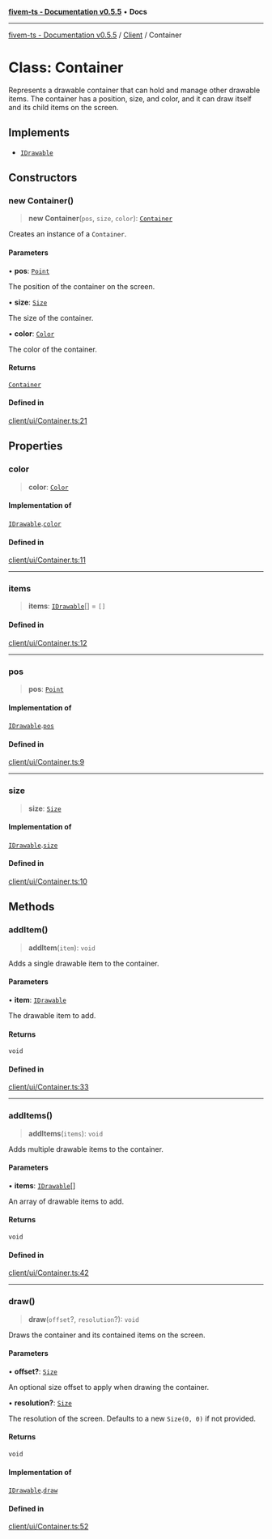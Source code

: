 [**fivem-ts - Documentation v0.5.5**](../../../README.md) • **Docs**

***

[fivem-ts - Documentation v0.5.5](../../../README.md) / [Client](../README.md) / Container

# Class: Container

Represents a drawable container that can hold and manage other drawable items.
The container has a position, size, and color, and it can draw itself and its child items on the screen.

## Implements

- [`IDrawable`](../interfaces/IDrawable.md)

## Constructors

### new Container()

> **new Container**(`pos`, `size`, `color`): [`Container`](Container.md)

Creates an instance of a `Container`.

#### Parameters

• **pos**: [`Point`](Point.md)

The position of the container on the screen.

• **size**: [`Size`](Size.md)

The size of the container.

• **color**: [`Color`](Color.md)

The color of the container.

#### Returns

[`Container`](Container.md)

#### Defined in

[client/ui/Container.ts:21](https://github.com/Purpose-Dev/fivem-ts/blob/main/src/client/ui/Container.ts#L21)

## Properties

### color

> **color**: [`Color`](Color.md)

#### Implementation of

[`IDrawable`](../interfaces/IDrawable.md).[`color`](../interfaces/IDrawable.md#color)

#### Defined in

[client/ui/Container.ts:11](https://github.com/Purpose-Dev/fivem-ts/blob/main/src/client/ui/Container.ts#L11)

***

### items

> **items**: [`IDrawable`](../interfaces/IDrawable.md)[] = `[]`

#### Defined in

[client/ui/Container.ts:12](https://github.com/Purpose-Dev/fivem-ts/blob/main/src/client/ui/Container.ts#L12)

***

### pos

> **pos**: [`Point`](Point.md)

#### Implementation of

[`IDrawable`](../interfaces/IDrawable.md).[`pos`](../interfaces/IDrawable.md#pos)

#### Defined in

[client/ui/Container.ts:9](https://github.com/Purpose-Dev/fivem-ts/blob/main/src/client/ui/Container.ts#L9)

***

### size

> **size**: [`Size`](Size.md)

#### Implementation of

[`IDrawable`](../interfaces/IDrawable.md).[`size`](../interfaces/IDrawable.md#size)

#### Defined in

[client/ui/Container.ts:10](https://github.com/Purpose-Dev/fivem-ts/blob/main/src/client/ui/Container.ts#L10)

## Methods

### addItem()

> **addItem**(`item`): `void`

Adds a single drawable item to the container.

#### Parameters

• **item**: [`IDrawable`](../interfaces/IDrawable.md)

The drawable item to add.

#### Returns

`void`

#### Defined in

[client/ui/Container.ts:33](https://github.com/Purpose-Dev/fivem-ts/blob/main/src/client/ui/Container.ts#L33)

***

### addItems()

> **addItems**(`items`): `void`

Adds multiple drawable items to the container.

#### Parameters

• **items**: [`IDrawable`](../interfaces/IDrawable.md)[]

An array of drawable items to add.

#### Returns

`void`

#### Defined in

[client/ui/Container.ts:42](https://github.com/Purpose-Dev/fivem-ts/blob/main/src/client/ui/Container.ts#L42)

***

### draw()

> **draw**(`offset`?, `resolution`?): `void`

Draws the container and its contained items on the screen.

#### Parameters

• **offset?**: [`Size`](Size.md)

An optional size offset to apply when drawing the container.

• **resolution?**: [`Size`](Size.md)

The resolution of the screen. Defaults to a new `Size(0, 0)` if not provided.

#### Returns

`void`

#### Implementation of

[`IDrawable`](../interfaces/IDrawable.md).[`draw`](../interfaces/IDrawable.md#draw)

#### Defined in

[client/ui/Container.ts:52](https://github.com/Purpose-Dev/fivem-ts/blob/main/src/client/ui/Container.ts#L52)
